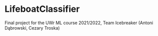# LifeboatClassifier
Final project for the UWr ML course 2021/2022, Team Icebreaker (Antoni Dąbrowski, Cezary Troska)
